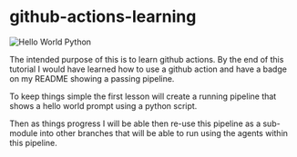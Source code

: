 # github-actions-learning

![Hello World Python](https://github.com/CoreyAlbright/github-actions-learning/actions/workflows/hello-world.yml/badge.svg?branch=main)

The intended purpose of this is to learn github actions.  By the end of this tutorial I would have learned how to use a github action and have a badge on my README showing a passing pipeline.

To keep things simple the first lesson will create a running pipeline that shows a hello world prompt using a python script.

Then as things progress I will be able then re-use this pipeline as a sub-module into other branches that will be able to run using the agents within this pipeline.